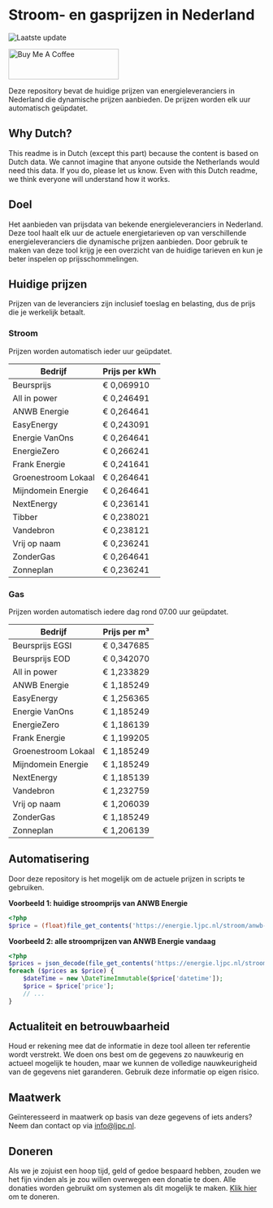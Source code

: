 # Stroom- en gasprijzen in Nederland

![Laatste update](https://img.shields.io/badge/laatste%20update-2024--09--11%2016%3A00%20CET-brightgreen)

<a href="https://www.buymeacoffee.com/Lars-" target="_blank"><img src="https://cdn.buymeacoffee.com/buttons/v2/default-orange.png" alt="Buy Me A Coffee" height="60" style="height: 60px !important;width: 217px !important;" ></a>

Deze repository bevat de huidige prijzen van energieleveranciers in Nederland die dynamische prijzen aanbieden. De prijzen worden elk uur automatisch geüpdatet.

## Why Dutch?

This readme is in Dutch (except this part) because the content is based on Dutch data. We cannot imagine that anyone outside the Netherlands would need this data. If you do, please let us know. Even with this Dutch readme, we think
everyone will understand how it works.

## Doel

Het aanbieden van prijsdata van bekende energieleveranciers in Nederland. Deze tool haalt elk uur de actuele energietarieven op van verschillende energieleveranciers die dynamische prijzen aanbieden. Door gebruik te maken van deze tool
krijg je een overzicht van de huidige tarieven en kun je beter inspelen op prijsschommelingen.

## Huidige prijzen

Prijzen van de leveranciers zijn inclusief toeslag en belasting, dus de prijs die je werkelijk betaalt.

### Stroom

Prijzen worden automatisch ieder uur geüpdatet.

 Bedrijf | Prijs per kWh 
---------|---------------
Beursprijs | € 0,069910
All in power | € 0,246491
ANWB Energie | € 0,264641
EasyEnergy | € 0,243091
Energie VanOns | € 0,264641
EnergieZero | € 0,266241
Frank Energie | € 0,241641
Groenestroom Lokaal | € 0,264641
Mijndomein Energie | € 0,264641
NextEnergy | € 0,236141
Tibber | € 0,238021
Vandebron | € 0,238121
Vrij op naam | € 0,236241
ZonderGas | € 0,264641
Zonneplan | € 0,236241


### Gas

Prijzen worden automatisch iedere dag rond 07.00 uur geüpdatet.

 Bedrijf | Prijs per m³ 
---------|--------------
Beursprijs EGSI | € 0,347685
Beursprijs EOD | € 0,342070
All in power | € 1,233829
ANWB Energie | € 1,185249
EasyEnergy | € 1,256365
Energie VanOns | € 1,185249
EnergieZero | € 1,186139
Frank Energie | € 1,199205
Groenestroom Lokaal | € 1,185249
Mijndomein Energie | € 1,185249
NextEnergy | € 1,185139
Vandebron | € 1,232759
Vrij op naam | € 1,206039
ZonderGas | € 1,185249
Zonneplan | € 1,206139


## Automatisering

Door deze repository is het mogelijk om de actuele prijzen in scripts te gebruiken.

**Voorbeeld 1: huidige stroomprijs van ANWB Energie**

```php
<?php
$price = (float)file_get_contents('https://energie.ljpc.nl/stroom/anwb-energie-nu.txt');

```

**Voorbeeld 2: alle stroomprijzen van ANWB Energie vandaag**

```php
<?php
$prices = json_decode(file_get_contents('https://energie.ljpc.nl/stroom/all-in-power-vandaag.json'),true);
foreach ($prices as $price) {
    $dateTime = new \DateTimeImmutable($price['datetime']);
    $price = $price['price'];
    // ...
}
```

## Actualiteit en betrouwbaarheid

Houd er rekening mee dat de informatie in deze tool alleen ter referentie wordt verstrekt. We doen ons best om de gegevens zo nauwkeurig en actueel mogelijk te houden, maar we kunnen de volledige nauwkeurigheid van de gegevens niet
garanderen. Gebruik deze informatie op eigen risico.

## Maatwerk

Geïnteresseerd in maatwerk op basis van deze gegevens of iets anders? Neem dan contact op
via [info@ljpc.nl](mailto:info@ljpc.nl?subject=Energie%20prijzen).

## Doneren

Als we je zojuist een hoop tijd, geld of gedoe bespaard hebben, zouden we het fijn vinden als je zou willen overwegen een
donatie te doen. Alle donaties worden gebruikt om systemen als dit mogelijk te
maken. [Klik hier](https://www.buymeacoffee.com/Lars-) om te doneren.
